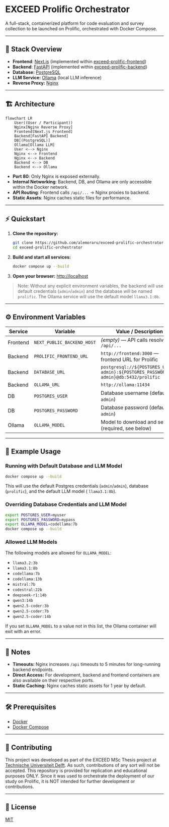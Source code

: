 # EXCEED Prolific Orchestrator

A full-stack, containerized platform for code evaluation and survey collection to be launched on Prolific, orchestrated
with Docker Compose.

---

## 🧩 Stack Overview

- **Frontend**: [Next.js](https://nextjs.org/) (implemented within
  [exceed-prolific-frontend](https://github.com/alemoraru/exceed-prolific-frontend))
- **Backend**: [FastAPI](https://fastapi.tiangolo.com/) (implemented
  within [exceed-prolific-backend](https://github.com/alemoraru/exceed-prolific-backend))
- **Database:** [PostgreSQL](https://www.postgresql.org/)
- **LLM Service:** [Ollama](https://ollama.com/) (local LLM inference)
- **Reverse Proxy:** [Nginx](https://nginx.org/)

---

## 🏗️ Architecture

```mermaid
flowchart LR
    User((User / Participant))
    Nginx[Nginx Reverse Proxy]
    Frontend[Next.js Frontend]
    Backend[FastAPI Backend]
    DB[(PostgreSQL)]
    Ollama[Ollama LLM]
    User <--> Nginx
    Nginx <--> Frontend
    Nginx <--> Backend
    Backend <--> DB
    Backend <--> Ollama
```

- **Port 80**: Only Nginx is exposed externally.
- **Internal Networking**: Backend, DB, and Ollama are only accessible within the Docker network.
- **API Routing**: Frontend calls `/api/...` -> Nginx proxies to backend.
- **Static Assets**: Nginx caches static files for performance.

---

## ⚡ Quickstart

1. **Clone the repository:**
   ```sh
   git clone https://github.com/alemoraru/exceed-prolific-orchestrator.git
   cd exceed-prolific-orchestrator
   ```
2. **Build and start all services:**
   ```sh
   docker compose up --build
   ```
3. **Open your browser:**
   [http://localhost](http://localhost)

> Note: Without any explicit environment variables, the backend will use default credentials (`admin`/`admin`)
> and the database will be named `prolific`. The Ollama service will use the default model `llama3.1:8b`.

---

## ⚙️ Environment Variables

| Service  | Variable                   | Value / Description                                                                 |
|----------|----------------------------|-------------------------------------------------------------------------------------|
| Frontend | `NEXT_PUBLIC_BACKEND_HOST` | *(empty)* — API calls resolve to `/api/...`                                         |
| Backend  | `PROLIFIC_FRONTEND_URL`    | `http://frontend:3000` — frontend URL for Prolific                                  |
| Backend  | `DATABASE_URL`             | `postgresql://${POSTGRES_USER:-admin}:${POSTGRES_PASSWORD:-admin}@db:5432/prolific` |
| Backend  | `OLLAMA_URL`               | `http://ollama:11434`                                                               |
| DB       | `POSTGRES_USER`            | Database username (default: `admin`)                                                |
| DB       | `POSTGRES_PASSWORD`        | Database password (default: `admin`)                                                |
| Ollama   | `OLLAMA_MODEL`             | Model to download and serve (required, see below)                                   |

---

## 🧪 Example Usage

### Running with Default Database and LLM Model

```sh
docker compose up --build
```

This will use the default Postgres credentials (`admin`/`admin`), database (`prolific`), and the default LLM model (
`llama3.1:8b`).

### Overriding Database Credentials and LLM Model

```sh
export POSTGRES_USER=myuser 
export POSTGRES_PASSWORD=mypass
export OLLAMA_MODEL=codellama:7b
docker compose up --build
```

### Allowed LLM Models

The following models are allowed for `OLLAMA_MODEL`:

- `llama3.2:3b`
- `llama3.1:8b`
- `codellama:7b`
- `codellama:13b`
- `mistral:7b`
- `codestral:22b`
- `deepseek-r1:14b`
- `qwen3:14b`
- `qwen2.5-coder:3b`
- `qwen2.5-coder:7b`
- `qwen2.5-coder:14b`

If you set `OLLAMA_MODEL` to a value not in this list, the Ollama container will exit with an error.

---

## 📝 Notes

- **Timeouts:** Nginx increases `/api` timeouts to 5 minutes for long-running backend endpoints.
- **Direct Access:** For development, backend and frontend containers are also available on their respective ports.
- **Static Caching:** Nginx caches static assets for 1 year by default.

---

## 🛠️ Prerequisites

- [Docker](https://www.docker.com/)
- [Docker Compose](https://docs.docker.com/compose/)

---

## 🤝 Contributing

This project was developed as part of the EXCEED MSc Thesis project
at [Technische Universiteit Delft](https://www.tudelft.nl/en/). As such, contributions of any sort will not be accepted.
This repository is provided for replication and educational purposes ONLY. Since it was used to orchestrate the
deployment of our study on Prolific, it is NOT intended for further development or contributions.

---

## 📄 License

[MIT](LICENSE)
